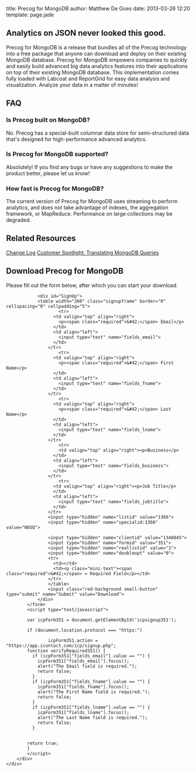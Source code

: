 title: Precog for MongoDB
author: Matthew De Goes
date: 2013-03-26 12:20
template: page.jade

<div class="two-columns">
    <h2>Analytics on JSON never looked this good.</h2>
    <p>Precog for MongoDB is a release that bundles all of the Precog technology into a free package that anyone can download and deploy on their existing MongoDB database. Precog for MongoDB empowers companies to quickly and easily build advanced big data analytics features into their applications on top of their existing MongoDB database. This implementation comes fully loaded with Labcoat and ReportGrid for easy data analysis and visualization. Analyze your data in a matter of minutes!</p>
    <div class="very-dark-background">
        <h2>FAQ</h2>
        <h3>Is Precog built on MongoDB?</h3>
        <p>No. Precog has a special-built columnar data store for semi-structured data that's designed for high-performance advanced analytics.</p>
        <h3>Is Precog for MongoDB supported?</h3>
        <p>Absolutely! If you find any bugs or have any suggestions to make the product better, please let us know!</p>
        <h3>How fast is Precog for MongoDB?</h3>
        <p>The current version of Precog for MongoDB uses streaming to perform analytics, and does not take advantage of indexes, the aggregation framework, or MapReduce. Performance on large collections may be degraded.</p>
    </div>
</div>
<div class="two-columns-end">
    <div class="very-dark-background">
        <h2>Related Resources</h2>
        <a href="http://www.precog.com/external/mongodb-changelog.htm">Change Log</a>
        <a href="https://www.precog.com/blog/Community-Spotlight-Translating%20MongoDB-Queries-into-Quirrel/">Customer Spotlight: Translating MongoDB Queries</a>
        <h2>Download Precog for MongoDB</h2>
        <p>Please fill out the form below, after which you can start your download.</p>
        <div id="contact-signup-form">
            <form method="post" action="https://app.icontact.com/icp/signup.php" name="icpsignup" id="icpsignup351" accept-charset="UTF-8" onsubmit="return verifyRequired351();" >
                <input type="hidden" name="redirect" value="http://www.precog.com/for-developers/mongodb/download/">
                <input type="hidden" name="errorredirect" value="http://www.icontact.com/www/signup/error.html">
                
                <div id="SignUp">
                <table width="260" class="signupframe" border="0" cellspacing="0" cellpadding="5">
                        <tr>
                      <td valign="top" align="right">
                        <p><span class="required">&#42;</span> Email</p>
                      </td>
                      <td align="left">
                        <input type="text" name="fields_email">
                      </td>
                    </tr>
                        <tr>
                      <td valign="top" align="right">
                        <p><span class="required">&#42;</span> First Name</p>
                      </td>
                      <td align="left">
                        <input type="text" name="fields_fname">
                      </td>
                    </tr>
                        <tr>
                      <td valign="top" align="right">
                        <p><span class="required">&#42;</span> Last Name</p>
                      </td>
                      <td align="left">
                        <input type="text" name="fields_lname">
                      </td>
                    </tr>
                        <tr>
                        <td valign="top" align="right"><p>Business</p>
                      </td>
                      <td align="left">
                        <input type="text" name="fields_business">
                      </td>
                    </tr>
                        <tr>
                      <td valign="top" align="right"><p>Job Title</p>
                      </td>
                      <td align="left">
                        <input type="text" name="fields_jobtitle">
                      </td>
                    </tr>
                    <input type="hidden" name="listid" value="1366">
                    <input type="hidden" name="specialid:1366" value="N0SQ">
                
                    <input type="hidden" name="clientid" value="1348845">
                    <input type="hidden" name="formid" value="351">
                    <input type="hidden" name="reallistid" value="1">
                    <input type="hidden" name="doubleopt" value="0">
                    <tr>
                      <td></td>
                      <td><p class="mini-text"><span class="required">&#42;</span> = Required Field</p></td>
                    </tr>
                    </table>
                    <input class="red-background small-button" type="submit" name="Submit" value="Download">
                </div>
            </form>
            <script type="text/javascript">
            
            var icpForm351 = document.getElementById('icpsignup351');
            
            if (document.location.protocol === "https:")
            
                    icpForm351.action = "https://app.icontact.com/icp/signup.php";
            function verifyRequired351() {
              if (icpForm351["fields_email"].value == "") {
                icpForm351["fields_email"].focus();
                alert("The Email field is required.");
                return false;
              }
              if (icpForm351["fields_fname"].value == "") {
                icpForm351["fields_fname"].focus();
                alert("The First Name field is required.");
                return false;
              }
              if (icpForm351["fields_lname"].value == "") {
                icpForm351["fields_lname"].focus();
                alert("The Last Name field is required.");
                return false;
              }
            
            
            return true;
            }
            </script>
        </div>
    </div>
</div>
<div class="clear-left"></div>